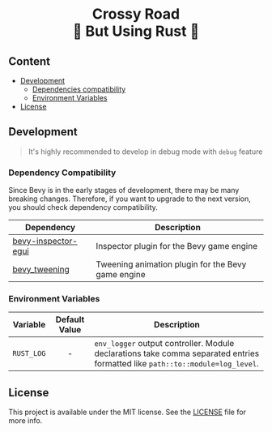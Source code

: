 <h1 align="center">
    <span>Crossy Road</span>
    <br>
    <span>🐔 But Using Rust 🐔</span>
</h1>

## Content

- [Development](#development)
    - [Dependencies compatibility](#dependency-compatibility)
    - [Environment Variables](#environment-variables)
- [License](#license)

## Development

> It's highly recommended to develop in debug mode with `debug` feature

### Dependency Compatibility

Since Bevy is in the early stages of development, there may be many breaking changes.
Therefore, if you want to upgrade to the next version, you should check dependency compatibility.

[bevy-inspector-egui]: https://github.com/jakobhellermann/bevy-inspector-egui?tab=readme-ov-file#bevy-support-table
[bevy_tweening]: https://github.com/djeedai/bevy_tweening?tab=readme-ov-file#compatible-bevy-versions

| Dependency            | Description                                        |
|-----------------------|----------------------------------------------------|
| [bevy-inspector-egui] | Inspector plugin for the Bevy game engine          |
| [bevy_tweening]       | Tweening animation plugin for the Bevy game engine |

### Environment Variables

| Variable   | Default Value | Description                                                                                                                   |
|------------|:-------------:|-------------------------------------------------------------------------------------------------------------------------------|
| `RUST_LOG` |       -       | `env_logger` output controller. Module declarations take comma separated entries formatted like `path::to::module=log_level`. |

## License

This project is available under the MIT license.
See the [LICENSE](LICENSE) file for more info.
